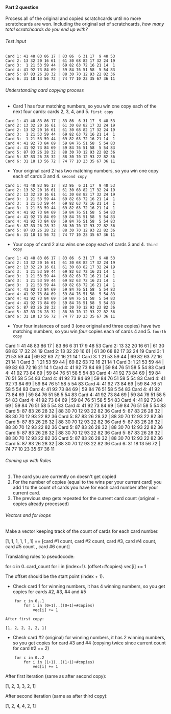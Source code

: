 #### Part 2 question

Process all of the original and copied scratchcards until no more scratchcards are won. Including the original set of scratchcards, _how many total scratchcards do you end up with?_

###### Test input

```
Card 1: 41 48 83 86 17 | 83 86  6 31 17  9 48 53
Card 2: 13 32 20 16 61 | 61 30 68 82 17 32 24 19
Card 3:  1 21 53 59 44 | 69 82 63 72 16 21 14  1
Card 4: 41 92 73 84 69 | 59 84 76 51 58  5 54 83
Card 5: 87 83 26 28 32 | 88 30 70 12 93 22 82 36
Card 6: 31 18 13 56 72 | 74 77 10 23 35 67 36 11
```

###### Understanding card copying process

- Card 1 has four matching numbers, so you win one copy each of the next four cards: cards 2, 3, 4, and 5. `first copy`

```
Card 1: 41 48 83 86 17 | 83 86  6 31 17  9 48 53
Card 2: 13 32 20 16 61 | 61 30 68 82 17 32 24 19
Card 2: 13 32 20 16 61 | 61 30 68 82 17 32 24 19
Card 3:  1 21 53 59 44 | 69 82 63 72 16 21 14  1
Card 3:  1 21 53 59 44 | 69 82 63 72 16 21 14  1
Card 4: 41 92 73 84 69 | 59 84 76 51 58  5 54 83
Card 4: 41 92 73 84 69 | 59 84 76 51 58  5 54 83
Card 5: 87 83 26 28 32 | 88 30 70 12 93 22 82 36
Card 5: 87 83 26 28 32 | 88 30 70 12 93 22 82 36
Card 6: 31 18 13 56 72 | 74 77 10 23 35 67 36 11
```

- Your original card 2 has two matching numbers, so you win one copy each of cards 3 and 4. `second copy`

```
Card 1: 41 48 83 86 17 | 83 86  6 31 17  9 48 53
Card 2: 13 32 20 16 61 | 61 30 68 82 17 32 24 19
Card 2: 13 32 20 16 61 | 61 30 68 82 17 32 24 19
Card 3:  1 21 53 59 44 | 69 82 63 72 16 21 14  1
Card 3:  1 21 53 59 44 | 69 82 63 72 16 21 14  1
Card 3:  1 21 53 59 44 | 69 82 63 72 16 21 14  1
Card 4: 41 92 73 84 69 | 59 84 76 51 58  5 54 83
Card 4: 41 92 73 84 69 | 59 84 76 51 58  5 54 83
Card 4: 41 92 73 84 69 | 59 84 76 51 58  5 54 83
Card 5: 87 83 26 28 32 | 88 30 70 12 93 22 82 36
Card 5: 87 83 26 28 32 | 88 30 70 12 93 22 82 36
Card 6: 31 18 13 56 72 | 74 77 10 23 35 67 36 11
```

- Your copy of card 2 also wins one copy each of cards 3 and 4. `third copy`

```
Card 1: 41 48 83 86 17 | 83 86  6 31 17  9 48 53
Card 2: 13 32 20 16 61 | 61 30 68 82 17 32 24 19
Card 2: 13 32 20 16 61 | 61 30 68 82 17 32 24 19
Card 3:  1 21 53 59 44 | 69 82 63 72 16 21 14  1
Card 3:  1 21 53 59 44 | 69 82 63 72 16 21 14  1
Card 3:  1 21 53 59 44 | 69 82 63 72 16 21 14  1
Card 3:  1 21 53 59 44 | 69 82 63 72 16 21 14  1
Card 4: 41 92 73 84 69 | 59 84 76 51 58  5 54 83
Card 4: 41 92 73 84 69 | 59 84 76 51 58  5 54 83
Card 4: 41 92 73 84 69 | 59 84 76 51 58  5 54 83
Card 4: 41 92 73 84 69 | 59 84 76 51 58  5 54 83
Card 5: 87 83 26 28 32 | 88 30 70 12 93 22 82 36
Card 5: 87 83 26 28 32 | 88 30 70 12 93 22 82 36
Card 6: 31 18 13 56 72 | 74 77 10 23 35 67 36 11
```

- Your four instances of card 3 (one original and three copies) have two matching numbers, so you win _four_ copies each of cards 4 and 5. `fourth copy`

Card 1: 41 48 83 86 17 | 83 86  6 31 17  9 48 53
Card 2: 13 32 20 16 61 | 61 30 68 82 17 32 24 19
Card 2: 13 32 20 16 61 | 61 30 68 82 17 32 24 19
Card 3:  1 21 53 59 44 | 69 82 63 72 16 21 14  1
Card 3:  1 21 53 59 44 | 69 82 63 72 16 21 14  1
Card 3:  1 21 53 59 44 | 69 82 63 72 16 21 14  1
Card 3:  1 21 53 59 44 | 69 82 63 72 16 21 14  1
Card 4: 41 92 73 84 69 | 59 84 76 51 58  5 54 83
Card 4: 41 92 73 84 69 | 59 84 76 51 58  5 54 83
Card 4: 41 92 73 84 69 | 59 84 76 51 58  5 54 83
Card 4: 41 92 73 84 69 | 59 84 76 51 58  5 54 83
Card 4: 41 92 73 84 69 | 59 84 76 51 58  5 54 83
Card 4: 41 92 73 84 69 | 59 84 76 51 58  5 54 83
Card 4: 41 92 73 84 69 | 59 84 76 51 58  5 54 83
Card 4: 41 92 73 84 69 | 59 84 76 51 58  5 54 83
Card 4: 41 92 73 84 69 | 59 84 76 51 58  5 54 83
Card 4: 41 92 73 84 69 | 59 84 76 51 58  5 54 83
Card 4: 41 92 73 84 69 | 59 84 76 51 58  5 54 83
Card 4: 41 92 73 84 69 | 59 84 76 51 58  5 54 83
Card 5: 87 83 26 28 32 | 88 30 70 12 93 22 82 36
Card 5: 87 83 26 28 32 | 88 30 70 12 93 22 82 36
Card 5: 87 83 26 28 32 | 88 30 70 12 93 22 82 36
Card 5: 87 83 26 28 32 | 88 30 70 12 93 22 82 36
Card 5: 87 83 26 28 32 | 88 30 70 12 93 22 82 36
Card 5: 87 83 26 28 32 | 88 30 70 12 93 22 82 36
Card 5: 87 83 26 28 32 | 88 30 70 12 93 22 82 36
Card 5: 87 83 26 28 32 | 88 30 70 12 93 22 82 36
Card 5: 87 83 26 28 32 | 88 30 70 12 93 22 82 36
Card 5: 87 83 26 28 32 | 88 30 70 12 93 22 82 36
Card 6: 31 18 13 56 72 | 74 77 10 23 35 67 36 11

###### Coming up with Rules

1. The card you are currently on doesn't get copied
2. For the number of copies (equal to the wins per your current card) you add 1 to the count of cards you have for each card number after your current card.
3. The previous step gets repeated for the current card count (original + copies already processed)

###### Vectors and for loops

Make a vector keeping track of the count of cards for each card number.

[1, 1, 1, 1, 1 , 1] == [card #1 count, card #2 count, card #3, card #4 count, card #5 count , card #6 count]

Translating rules to pseudocode:

for c in 0..card_count
	for i in (index+1)..(offset+#copies)
		vec[i] += 1

The offset should be the start point (index + 1).

- Check card 1 for winning numbers, it has 4 winning numbers, so you get copies for cards #2, #3, #4 and #5

```
	for c in 0..1
		for i in (0+1)..((0+1)+#copies)
			vec[i] += 1
```
	
	After first copy:
	
	[1, 2, 2, 2, 2, 1]

- Check card #2 (original) for winning numbers, it has 2 winning numbers, so you get copies for card  #3 and #4 (copying twice since current count for card #2 == 2)

```
	for c in 0..2
		for i in (1+1)..((1+1)+#copies)
			vec[i] += 1
```
	
After first iteration (same as after second copy):
	
[1, 2, 3, 3, 2, 1]
	
After second iteration (same as after third copy):
	
[1, 2, 4, 4, 2, 1]